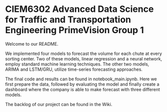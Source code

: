 # CIEM6302 Advanced Data Science for Traffic and Transportation Engineering PrimeVision Group 1
Welcome to our README.

We implemented four models to forecast the volume for each chute at every sorting center. Two of these models, linear regression and a neural network, employ standard machine learning techniques. The other two models, ARIMA and LSTM/GRU, utilize time-series forecasting approaches.

The final code and results can be found in notebook_main.ipynb. Here we first prepare the data, followed by evaluating the model and finally create a dashboard where the company is able to make forecast with three different models.

The backlog of our project can be found in the Wiki.
